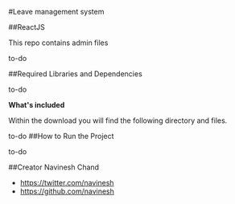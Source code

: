 #Leave management system

##ReactJS

This repo contains admin files

to-do

##Required Libraries and Dependencies

to-do

**What's included**

Within the download you will find the following directory and files.

to-do
##How to Run the Project

to-do

##Creator
Navinesh Chand
* https://twitter.com/navinesh
* https://github.com/navinesh
